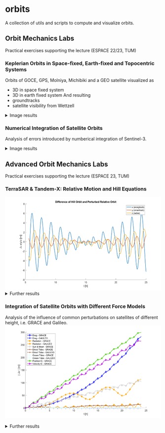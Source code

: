 # orbits

A collection of utils and scripts to compute and visualize orbits. 


## Orbit Mechanics Labs
Practical exercises supporting the lecture (ESPACE 22/23, TUM)

### Keplerian Orbits in Space-fixed, Earth-fixed and Topocentric Systems
Orbits of GOCE, GPS, Molniya, Michibiki and a GEO satellite visualized as
- 3D in space fixed system
- 3D in earth fixed system
And resulting 
- groundtracks
- satellite visibility from Wettzell
<details>
  <summary>Image results</summary>
 <table>
  <tr>
    <td> <img src="results/3D_orbit.png" height=300> </td>
    <td> <img src="results/efix_3d.png" height=300> </td>
  </tr>
  <tr>
    <td> <img src="results/ground_tracks.png" height=300> </td>
    <td> <img src="results/skyplot.png" height=300> </td>
  </tr>
</table> 
</details>

### Numerical Integration of Satellite Orbits
Analysis of errors introduced by numberical integration of Sentinel-3.
<details>
  <summary>Image results</summary>
 <table>
  <tr>
    <td> <img src="results/pos_undist_RSW_3x2.png" height=300> </td>
    <td> <img src="results/pos_dist_RSW_3x2.png" height=300> </td>
  </tr>
  <tr>
    <td> <img src="results/vel_undist_3x2.png" height=300> </td>
    <td> <img src="results/vel_dist_3x2.png" height=300> </td>
  </tr>
</table> 
</details>

## Advanced Orbit Mechanics Labs
Practical exercises supporting the lecture (ESPACE 23, TUM)

### TerraSAR & Tandem-X: Relative Motion and Hill Equations
<img src="results/difference_hill_relative_orbit.png" height=300>
<details>
  <summary>Further results</summary>
 <table>
  <tr>
    <td> <img src="results/motion_around_tSAR.png" height=300> </td>
    <td> <img src="results/motion_around_tSAR_from_hill.png" height=300> </td>
  </tr>
  <tr>
    <td colspan=2> <img src="results/position_diff_inert.png" height=400> </td>
  </tr>
</table> 
</details>

### Integration of Satellite Orbits with Different Force Models
Analysis of the influence of common perturbations on satellites of different height, i.e. GRACE and Galileo.
<img src="results/_summary_nOrderSunMoonGalileo.png" height=300>
<details>
  <summary>Further results</summary>
 <table>
  <tr>
    <td> <img src="results/rAC.png" height=300> </td>
    <td> <img src="results/rCH.png" height=300> </td>
  </tr>
  <tr>
    <td> <img src="results/rAC_orb.png" height=300> </td>
    <td> <img src="results/rCH_orb.png" height=300> </td>
  </tr>
</table> 
</details>